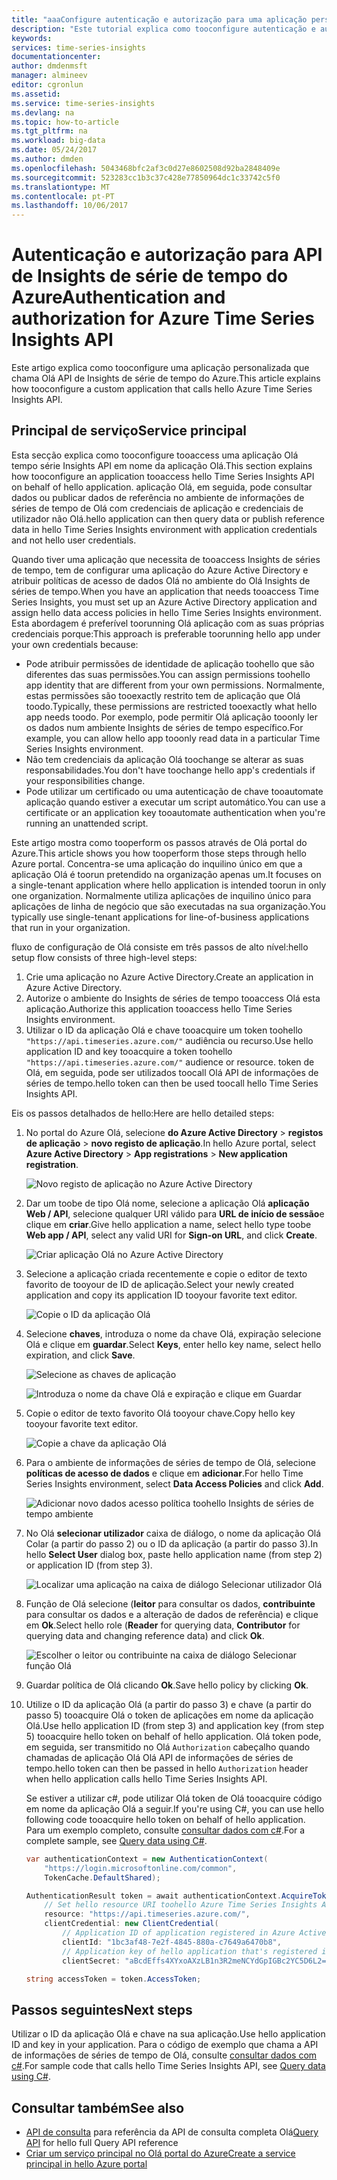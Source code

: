 ```yaml
---
title: "aaaConfigure autenticação e autorização para uma aplicação personalizada que chama Olá Azure tempo série Insights API | Microsoft Docs"
description: "Este tutorial explica como tooconfigure autenticação e autorização para uma aplicação personalizada que chama Olá API de Insights de série de tempo do Azure"
keywords: 
services: time-series-insights
documentationcenter: 
author: dmdenmsft
manager: almineev
editor: cgronlun
ms.assetid: 
ms.service: time-series-insights
ms.devlang: na
ms.topic: how-to-article
ms.tgt_pltfrm: na
ms.workload: big-data
ms.date: 05/24/2017
ms.author: dmden
ms.openlocfilehash: 5043468bfc2af3c0d27e8602508d92ba2848409e
ms.sourcegitcommit: 523283cc1b3c37c428e77850964dc1c33742c5f0
ms.translationtype: MT
ms.contentlocale: pt-PT
ms.lasthandoff: 10/06/2017
---
```

# <a name="authentication-and-authorization-for-azure-time-series-insights-api"></a><span data-ttu-id="48bc4-103">Autenticação e autorização para API de Insights de série de tempo do Azure</span><span class="sxs-lookup"><span data-stu-id="48bc4-103">Authentication and authorization for Azure Time Series Insights API</span></span>

<span data-ttu-id="48bc4-104">Este artigo explica como tooconfigure uma aplicação personalizada que chama Olá API de Insights de série de tempo do Azure.</span><span class="sxs-lookup"><span data-stu-id="48bc4-104">This article explains how tooconfigure a custom application that calls hello Azure Time Series Insights API.</span></span>

## <a name="service-principal"></a><span data-ttu-id="48bc4-105">Principal de serviço</span><span class="sxs-lookup"><span data-stu-id="48bc4-105">Service principal</span></span>

<span data-ttu-id="48bc4-106">Esta secção explica como tooconfigure tooaccess uma aplicação Olá tempo série Insights API em nome da aplicação Olá.</span><span class="sxs-lookup"><span data-stu-id="48bc4-106">This section explains how tooconfigure an application tooaccess hello Time Series Insights API on behalf of hello application.</span></span> <span data-ttu-id="48bc4-107">aplicação Olá, em seguida, pode consultar dados ou publicar dados de referência no ambiente de informações de séries de tempo de Olá com credenciais de aplicação e credenciais de utilizador não Olá.</span><span class="sxs-lookup"><span data-stu-id="48bc4-107">hello application can then query data or publish reference data in hello Time Series Insights environment with application credentials and not hello user credentials.</span></span>

<span data-ttu-id="48bc4-108">Quando tiver uma aplicação que necessita de tooaccess Insights de séries de tempo, tem de configurar uma aplicação do Azure Active Directory e atribuir políticas de acesso de dados Olá no ambiente do Olá Insights de séries de tempo.</span><span class="sxs-lookup"><span data-stu-id="48bc4-108">When you have an application that needs tooaccess Time Series Insights, you must set up an Azure Active Directory application and assign hello data access policies in hello Time Series Insights environment.</span></span> <span data-ttu-id="48bc4-109">Esta abordagem é preferível toorunning Olá aplicação com as suas próprias credenciais porque:</span><span class="sxs-lookup"><span data-stu-id="48bc4-109">This approach is preferable toorunning hello app under your own credentials because:</span></span>

* <span data-ttu-id="48bc4-110">Pode atribuir permissões de identidade de aplicação toohello que são diferentes das suas permissões.</span><span class="sxs-lookup"><span data-stu-id="48bc4-110">You can assign permissions toohello app identity that are different from your own permissions.</span></span> <span data-ttu-id="48bc4-111">Normalmente, estas permissões são tooexactly restrito tem de aplicação que Olá toodo.</span><span class="sxs-lookup"><span data-stu-id="48bc4-111">Typically, these permissions are restricted tooexactly what hello app needs toodo.</span></span> <span data-ttu-id="48bc4-112">Por exemplo, pode permitir Olá aplicação tooonly ler os dados num ambiente Insights de séries de tempo específico.</span><span class="sxs-lookup"><span data-stu-id="48bc4-112">For example, you can allow hello app tooonly read data in a particular Time Series Insights environment.</span></span>
* <span data-ttu-id="48bc4-113">Não tem credenciais da aplicação Olá toochange se alterar as suas responsabilidades.</span><span class="sxs-lookup"><span data-stu-id="48bc4-113">You don't have toochange hello app's credentials if your responsibilities change.</span></span>
* <span data-ttu-id="48bc4-114">Pode utilizar um certificado ou uma autenticação de chave tooautomate aplicação quando estiver a executar um script automático.</span><span class="sxs-lookup"><span data-stu-id="48bc4-114">You can use a certificate or an application key tooautomate authentication when you're running an unattended script.</span></span>

<span data-ttu-id="48bc4-115">Este artigo mostra como tooperform os passos através de Olá portal do Azure.</span><span class="sxs-lookup"><span data-stu-id="48bc4-115">This article shows you how tooperform those steps through hello Azure portal.</span></span> <span data-ttu-id="48bc4-116">Concentra-se uma aplicação do inquilino único em que a aplicação Olá é toorun pretendido na organização apenas um.</span><span class="sxs-lookup"><span data-stu-id="48bc4-116">It focuses on a single-tenant application where hello application is intended toorun in only one organization.</span></span> <span data-ttu-id="48bc4-117">Normalmente utiliza aplicações de inquilino único para aplicações de linha de negócio que são executadas na sua organização.</span><span class="sxs-lookup"><span data-stu-id="48bc4-117">You typically use single-tenant applications for line-of-business applications that run in your organization.</span></span>

<span data-ttu-id="48bc4-118">fluxo de configuração de Olá consiste em três passos de alto nível:</span><span class="sxs-lookup"><span data-stu-id="48bc4-118">hello setup flow consists of three high-level steps:</span></span>

1. <span data-ttu-id="48bc4-119">Crie uma aplicação no Azure Active Directory.</span><span class="sxs-lookup"><span data-stu-id="48bc4-119">Create an application in Azure Active Directory.</span></span>
2. <span data-ttu-id="48bc4-120">Autorize o ambiente do Insights de séries de tempo tooaccess Olá esta aplicação.</span><span class="sxs-lookup"><span data-stu-id="48bc4-120">Authorize this application tooaccess hello Time Series Insights environment.</span></span>
3. <span data-ttu-id="48bc4-121">Utilizar o ID da aplicação Olá e chave tooacquire um token toohello `"https://api.timeseries.azure.com/"` audiência ou recurso.</span><span class="sxs-lookup"><span data-stu-id="48bc4-121">Use hello application ID and key tooacquire a token toohello `"https://api.timeseries.azure.com/"` audience or resource.</span></span> <span data-ttu-id="48bc4-122">token de Olá, em seguida, pode ser utilizados toocall Olá API de informações de séries de tempo.</span><span class="sxs-lookup"><span data-stu-id="48bc4-122">hello token can then be used toocall hello Time Series Insights API.</span></span>

<span data-ttu-id="48bc4-123">Eis os passos detalhados de hello:</span><span class="sxs-lookup"><span data-stu-id="48bc4-123">Here are hello detailed steps:</span></span>

1. <span data-ttu-id="48bc4-124">No portal do Azure Olá, selecione **do Azure Active Directory** > **registos de aplicação** > **novo registo de aplicação**.</span><span class="sxs-lookup"><span data-stu-id="48bc4-124">In hello Azure portal, select **Azure Active Directory** > **App registrations** > **New application registration**.</span></span>

   ![Novo registo de aplicação no Azure Active Directory](media/authentication-and-authorization/active-directory-new-application-registration.png)  

2. <span data-ttu-id="48bc4-126">Dar um toobe de tipo Olá nome, selecione a aplicação Olá **aplicação Web / API**, selecione qualquer URI válido para **URL de início de sessão**e clique em **criar**.</span><span class="sxs-lookup"><span data-stu-id="48bc4-126">Give hello application a name, select hello type toobe **Web app / API**, select any valid URI for **Sign-on URL**, and click **Create**.</span></span>

   ![Criar aplicação Olá no Azure Active Directory](media/authentication-and-authorization/active-directory-create-web-api-application.png)

3. <span data-ttu-id="48bc4-128">Selecione a aplicação criada recentemente e copie o editor de texto favorito de tooyour de ID de aplicação.</span><span class="sxs-lookup"><span data-stu-id="48bc4-128">Select your newly created application and copy its application ID tooyour favorite text editor.</span></span>

   ![Copie o ID da aplicação Olá](media/authentication-and-authorization/active-directory-copy-application-id.png)

4. <span data-ttu-id="48bc4-130">Selecione **chaves**, introduza o nome da chave Olá, expiração selecione Olá e clique em **guardar**.</span><span class="sxs-lookup"><span data-stu-id="48bc4-130">Select **Keys**, enter hello key name, select hello expiration, and click **Save**.</span></span>

   ![Selecione as chaves de aplicação](media/authentication-and-authorization/active-directory-application-keys.png)

   ![Introduza o nome da chave Olá e expiração e clique em Guardar](media/authentication-and-authorization/active-directory-application-keys-save.png)

5. <span data-ttu-id="48bc4-133">Copie o editor de texto favorito Olá tooyour chave.</span><span class="sxs-lookup"><span data-stu-id="48bc4-133">Copy hello key tooyour favorite text editor.</span></span>

   ![Copie a chave da aplicação Olá](media/authentication-and-authorization/active-directory-copy-application-key.png)

6. <span data-ttu-id="48bc4-135">Para o ambiente de informações de séries de tempo de Olá, selecione **políticas de acesso de dados** e clique em **adicionar**.</span><span class="sxs-lookup"><span data-stu-id="48bc4-135">For hello Time Series Insights environment, select **Data Access Policies** and click **Add**.</span></span>

   ![Adicionar novo dados acesso política toohello Insights de séries de tempo ambiente](media/authentication-and-authorization/time-series-insights-data-access-policies-add.png)

7. <span data-ttu-id="48bc4-137">No Olá **selecionar utilizador** caixa de diálogo, o nome da aplicação Olá Colar (a partir do passo 2) ou o ID da aplicação (a partir do passo 3).</span><span class="sxs-lookup"><span data-stu-id="48bc4-137">In hello **Select User** dialog box, paste hello application name (from step 2) or application ID (from step 3).</span></span>

   ![Localizar uma aplicação na caixa de diálogo Selecionar utilizador Olá](media/authentication-and-authorization/time-series-insights-data-access-policies-select-user.png)

8. <span data-ttu-id="48bc4-139">Função de Olá selecione (**leitor** para consultar os dados, **contribuinte** para consultar os dados e a alteração de dados de referência) e clique em **Ok**.</span><span class="sxs-lookup"><span data-stu-id="48bc4-139">Select hello role (**Reader** for querying data, **Contributor** for querying data and changing reference data) and click **Ok**.</span></span>

   ![Escolher o leitor ou contribuinte na caixa de diálogo Selecionar função Olá](media/authentication-and-authorization/time-series-insights-data-access-policies-select-role.png)

9. <span data-ttu-id="48bc4-141">Guardar política de Olá clicando **Ok**.</span><span class="sxs-lookup"><span data-stu-id="48bc4-141">Save hello policy by clicking **Ok**.</span></span>

10. <span data-ttu-id="48bc4-142">Utilize o ID da aplicação Olá (a partir do passo 3) e chave (a partir do passo 5) tooacquire Olá o token de aplicações em nome da aplicação Olá.</span><span class="sxs-lookup"><span data-stu-id="48bc4-142">Use hello application ID (from step 3) and application key (from step 5) tooacquire hello token on behalf of hello application.</span></span> <span data-ttu-id="48bc4-143">Olá token pode, em seguida, ser transmitido no Olá `Authorization` cabeçalho quando chamadas de aplicação Olá Olá API de informações de séries de tempo.</span><span class="sxs-lookup"><span data-stu-id="48bc4-143">hello token can then be passed in hello `Authorization` header when hello application calls hello Time Series Insights API.</span></span>

    <span data-ttu-id="48bc4-144">Se estiver a utilizar c#, pode utilizar Olá token de Olá tooacquire código em nome da aplicação Olá a seguir.</span><span class="sxs-lookup"><span data-stu-id="48bc4-144">If you're using C#, you can use hello following code tooacquire hello token on behalf of hello application.</span></span> <span data-ttu-id="48bc4-145">Para um exemplo completo, consulte [consultar dados com c#](time-series-insights-query-data-csharp.md).</span><span class="sxs-lookup"><span data-stu-id="48bc4-145">For a complete sample, see [Query data using C#](time-series-insights-query-data-csharp.md).</span></span>

    ```csharp
    var authenticationContext = new AuthenticationContext(
        "https://login.microsoftonline.com/common",
        TokenCache.DefaultShared);

    AuthenticationResult token = await authenticationContext.AcquireTokenAsync(
        // Set hello resource URI toohello Azure Time Series Insights API
        resource: "https://api.timeseries.azure.com/", 
        clientCredential: new ClientCredential(
            // Application ID of application registered in Azure Active Directory
            clientId: "1bc3af48-7e2f-4845-880a-c7649a6470b8", 
            // Application key of hello application that's registered in Azure Active Directory
            clientSecret: "aBcdEffs4XYxoAXzLB1n3R2meNCYdGpIGBc2YC5D6L2="));

    string accessToken = token.AccessToken;
    ```

## <a name="next-steps"></a><span data-ttu-id="48bc4-146">Passos seguintes</span><span class="sxs-lookup"><span data-stu-id="48bc4-146">Next steps</span></span>

<span data-ttu-id="48bc4-147">Utilizar o ID da aplicação Olá e chave na sua aplicação.</span><span class="sxs-lookup"><span data-stu-id="48bc4-147">Use hello application ID and key in your application.</span></span> <span data-ttu-id="48bc4-148">Para o código de exemplo que chama a API de informações de séries de tempo de Olá, consulte [consultar dados com c#](time-series-insights-query-data-csharp.md).</span><span class="sxs-lookup"><span data-stu-id="48bc4-148">For sample code that calls hello Time Series Insights API, see [Query data using C#](time-series-insights-query-data-csharp.md).</span></span>

## <a name="see-also"></a><span data-ttu-id="48bc4-149">Consultar também</span><span class="sxs-lookup"><span data-stu-id="48bc4-149">See also</span></span>

* <span data-ttu-id="48bc4-150">[API de consulta](/rest/api/time-series-insights/time-series-insights-reference-queryapi) para referência da API de consulta completa Olá</span><span class="sxs-lookup"><span data-stu-id="48bc4-150">[Query API](/rest/api/time-series-insights/time-series-insights-reference-queryapi) for hello full Query API reference</span></span>
* [<span data-ttu-id="48bc4-151">Criar um serviço principal no Olá portal do Azure</span><span class="sxs-lookup"><span data-stu-id="48bc4-151">Create a service principal in hello Azure portal</span></span>](../azure-resource-manager/resource-group-create-service-principal-portal.md)
